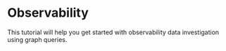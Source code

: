 # Observability
This tutorial will help you get started with observability data investigation using graph queries.
